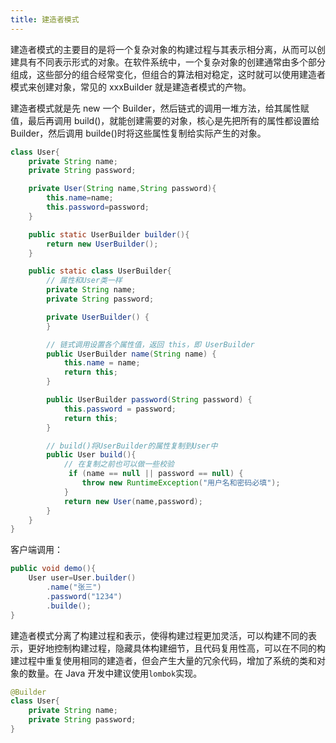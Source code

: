 ```yaml
---
title: 建造者模式
---
```


建造者模式的主要目的是将一个复杂对象的构建过程与其表示相分离，从而可以创建具有不同表示形式的对象。在软件系统中，一个复杂对象的创建通常由多个部分组成，这些部分的组合经常变化，但组合的算法相对稳定，这时就可以使用建造者模式来创建对象，常见的 xxxBuilder 就是建造者模式的产物。

建造者模式就是先 new 一个 Builder，然后链式的调用一堆方法，给其属性赋值，最后再调用 build()，就能创建需要的对象，核心是先把所有的属性都设置给 Builder，然后调用 builde()时将这些属性复制给实际产生的对象。

```java
class User{
	private String name;
    private String password;

    private User(String name,String password){
        this.name=name;
        this.password=password;
    }

    public static UserBuilder builder(){
        return new UserBuilder();
    }

    public static class UserBuilder{
        // 属性和User类一样
        private String name;
   		private String password;

        private UserBuilder() {
        }

        // 链式调用设置各个属性值，返回 this，即 UserBuilder
        public UserBuilder name(String name) {
            this.name = name;
            return this;
        }

        public UserBuilder password(String password) {
            this.password = password;
            return this;
        }

        // build()将UserBuilder的属性复制到User中
        public User build(){
            // 在复制之前也可以做一些校验
             if (name == null || password == null) {
                throw new RuntimeException("用户名和密码必填");
            }
            return new User(name,password);
        }
    }
}
```

客户端调用：

```java
public void demo(){
	User user=User.builder()
        .name("张三")
        .password("1234")
        .builde();
}
```

建造者模式分离了构建过程和表示，使得构建过程更加灵活，可以构建不同的表示，更好地控制构建过程，隐藏具体构建细节，且代码复用性高，可以在不同的构建过程中重复使用相同的建造者，但会产生大量的冗余代码，增加了系统的类和对象的数量。在 Java 开发中建议使用`lombok`实现。

```java
@Builder
class User{
	private String name;
    private String password;
}
```
